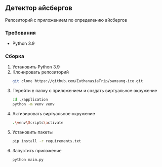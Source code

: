 ## Детектор айсбергов

Репозиторий с приложением по определению айсбергов



### Требования

* Python 3.9

### Сборка

1. Установить Python 3.9
2. Клонировать репозиторий
   ```sh
   git clone https://github.com/EuthanasiaTrip/samsung-ice.git
   ```
3. Перейти в папку с приложением и создать виртуальное окружение
   ```sh
   cd ./application   
   python -m venv venv
   ```
4. Активировать виртуальное окружение
    ```sh
    .\venv\Scripts\activate
    ```
4. Установить пакеты
   ```sh
   pip install -r requirements.txt
   ```
5. Запустить приложение
   ```sh
   python main.py
   ```